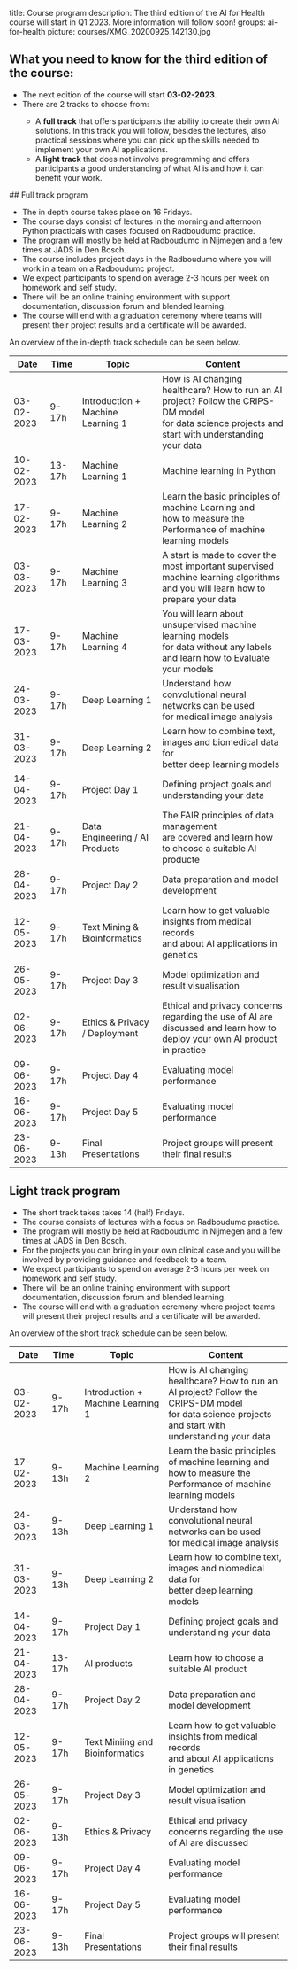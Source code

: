 title: Course program
description: The third edition of the AI for Health course will start in Q1 2023. More information will follow soon!
groups: ai-for-health
picture: courses/XMG_20200925_142130.jpg

## What you need to know for the third edition of the course:

<ul>
  <li>The next edition of the course will start <b>03-02-2023</b>.</li>
<li>There are 2 tracks to choose from: </li>
<ul>
  <li> A <b>full track</b> that offers participants the ability to create their own AI solutions. In this track you will follow, besides the lectures, also practical sessions where you can pick up the skills needed to implement your own AI applications.</li>
  <li> A <b>light track</b> that does not involve programming and offers participants a good understanding of what AI is and how it can benefit your work.</li>
</ul>
</ul>  
## Full track program
<ul>
<li>The in depth course takes place on 16 Fridays.
<li>The course days consist of lectures in the morning and afternoon Python practicals with cases focused on Radboudumc practice.</li>
<li>The program will mostly be held at Radboudumc in Nijmegen and a few times at JADS in Den Bosch.</li>
<li>The course includes project days in the Radboudumc where you will work in a team on a Radboudumc project.</li>
<li>We expect participants to spend on average 2-3 hours per week on homework and self study.</li>
<li>There will be an online training environment with support documentation, discussion forum and blended learning.</li>
<li>The course will end with a graduation ceremony where teams will present their project results and a certificate will be awarded.</li>
</ul>

<!---

- The course will be held on 18 Fridays, with different topics per day, starting in Q1 2022.
- The course days consist of lectures in the morning and afternoon practicals with cases focused on Radboudumc practice.
- The program for the 18 Fridays will mostly be held at Radboudumc in Nijmegen and a few times at JADS in Den Bosch.
- The course includes 4 project days in the Radboudumc where you will work in a team on a Radboudumc project.
- We expect participants to spend on average 2-3 hours per week on homework and self study.
- There will be an online training environment with support documentation, discussion forum and blended learning.
- The course will end with a graduation ceremony where teams will present their project results and a certificate will be awarded.
-->

An overview of the in-depth track schedule can be seen below.

| Date  | Time |  Topic  | Content |
| ----- | ------- | ------| ------ |
| 03-02-2023 | 9-17h | Introduction + Machine Learning 1| How is AI changing healthcare? How to run an AI project? Follow the CRIPS-DM model <br> for data science projects and start with understanding your data|
| 10-02-2023 | 13-17h | Machine Learning 1| Machine learning in Python |
| 17-02-2023 | 9-17h | Machine Learning 2| Learn the basic principles of machine Learning and <br> how to measure the Performance of machine learning models |
| 03-03-2023 | 9-17h | Machine Learning 3| A start is made to cover the most important supervised <br> machine learning algorithms and you will learn how to prepare your data |
| 17-03-2023 | 9-17h | Machine Learning 4| You will learn about unsupervised machine learning models <br>for data without any labels and learn how to Evaluate your models|
| 24-03-2023 | 9-17h | Deep Learning 1| Understand how convolutional neural networks can be used <br> for medical image analysis |
| 31-03-2023 | 9-17h | Deep Learning 2| Learn how to combine text, images and biomedical data for <br> better deep learning models |
| 14-04-2023 | 9-17h | Project Day 1 | Defining project goals and understanding your data |
| 21-04-2023 | 9-17h | Data Engineering / AI Products | The FAIR principles of data management <br> are covered and learn how to choose a suitable AI producte |
| 28-04-2023 | 9-17h | Project Day 2 | Data preparation and model development |
| 12-05-2023 | 9-17h | Text Mining & Bioinformatics | Learn how to get valuable insights from medical records <br> and about AI applications in genetics |
| 26-05-2023 | 9-17h | Project Day 3 | Model optimization and result visualisation |
| 02-06-2023 | 9-17h | Ethics & Privacy / Deployment | Ethical and privacy concerns regarding the use of AI are discussed and learn how to deploy your own AI product in practice |
| 09-06-2023 | 9-17h | Project Day 4 | Evaluating model performance |
| 16-06-2023 | 9-17h | Project Day 5 | Evaluating model performance |
| 23-06-2023 | 9-13h | Final Presentations | Project groups will present their final results |

## Light track program

<ul>
<li>The short track takes takes 14 (half) Fridays.
<li>The course consists of lectures with a focus on Radboudumc practice.</li>
<li>The program will mostly be held at Radboudumc in Nijmegen and a few times at JADS in Den Bosch.</li>
<li>For the projects you can bring in your own clinical case and you will be involved by providing guidance and feedback to a team.</li>
<li>We expect participants to spend on average 2-3 hours per week on homework and self study.</li>
<li>There will be an online training environment with support documentation, discussion forum and blended learning.</li>
<li>The course will end with a graduation ceremony where project teams will present their project results and a certificate will be awarded.</li>
</ul>

An overview of the short track schedule can be seen below.
  
| Date  | Time |  Topic  | Content |
| ----- | ------- | ------| ------ |
| 03-02-2023 | 9-17h | Introduction + Machine Learning 1| How is AI changing healthcare? How to run an AI project? Follow the CRIPS-DM model <br> for data science projects and start with understanding your data|
| 17-02-2023 | 9-13h | Machine Learning 2| Learn the basic principles of machine learning and <br> how to measure the Performance of machine learning models | 
| 24-03-2023 | 9-13h | Deep Learning 1| Understand how convolutional neural networks can be used <br> for medical image analysis |
| 31-03-2023 | 9-13h | Deep Learning 2| Learn how to combine text, images and niomedical data for <br> better deep learning models |
| 14-04-2023 | 9-17h | Project Day 1 | Defining project goals and understanding your data |
| 21-04-2023 | 13-17h | AI products | Learn how to choose a suitable AI product |
| 28-04-2023 | 9-17h | Project Day 2 | Data preparation and model development |
| 12-05-2023 | 9-17h | Text Miniing and Bioinformatics |  Learn how to get valuable insights from medical records <br> and about AI applications in genetics |
| 26-05-2023 | 9-17h | Project Day 3 | Model optimization and result visualisation |
| 02-06-2023 | 9-13h | Ethics & Privacy | Ethical and privacy concerns regarding the use of AI are discussed |
| 09-06-2023 | 9-17h | Project Day 4 | Evaluating model performance |
| 16-06-2023 | 9-17h | Project Day 5 | Evaluating model performance |
| 23-06-2023 | 9-13h | Final Presentations | Project groups will present their final results |

<!-- ## Teachers

***

### Joran Lokkerbol

Joran studied econometrics at the University of Amsterdam and in the following years specialized as a consultant in making economic models. Joran obtained his PhD in 2015 with the thesis Rationalization of Innovation: The role of health economic evaluation in improving the efficiency of mental health care at VU University.

Joran currently is Director of the Center for Economic Evaluation & Machine Learning and is also affiliated with the Methods & Statistics department at Utrecht University.
In his work he focuses on evaluating the cost-effectiveness of interventions in mental health care, developing prognostic models to facilitate personalized care and supporting healthcare institutions to work more data-driven.

In the AI for Health course he organizes the Machine Learning lectures, supervises the final projects and is coordinator of the course.

***

### Bram van Ginneken

Bram van Ginneken is Professor of Medical Image Analysis at Radboud University Medical Center and chairs the Diagnostic Image Analysis Group. He also works for Fraunhofer MEVIS in Bremen, Germany, and is a founder of Thirona, a company that develops software and provides services for medical image analysis. He studied Physics at Eindhoven University of Technology and Utrecht University. In 2001, he obtained his PhD at the Image Sciences Institute on Computer-Aided Diagnosis in Chest Radiography. He has (co-)authored over 250 publications in international journals. He is member of the Editorial Board of Medical Image Analysis. He pioneered the concept of challenges in medical image analysis.

For the AI for Health course he organizes the Deep Learning lectures, drawing from his broad experience in finding AI solutions for medical imaging problems. -->
